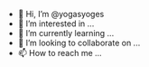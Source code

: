 - 👋 Hi, I’m @yogasyoges
- 👀 I’m interested in ...
- 🌱 I’m currently learning ...
- 💞️ I’m looking to collaborate on ...
- 📫 How to reach me ...

<!---
yogasyoges/yogasyoges is a ✨ special ✨ repository because its `README.md` (this file) appears on your GitHub profile.
You can click the Preview link to take a look at your changes.
--->

